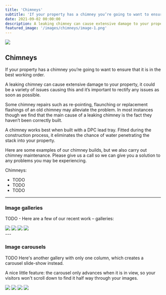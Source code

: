```yaml
---
title: 'Chimneys'
subtitle: 'If your property has a chimney you’re going to want to ensure that it is in the best working order.'
date: 2021-09-02 00:00:00
description: A leaking chimney can cause extensive damage to your property, it could be a variety of issues causing this and it’s important to rectify any issues as soon as possible.
featured_image: '/images/chimneys/image-1.png'
---
```


![](/images/verticle/image-1.png)

## Chimneys

If your property has a chimney you’re going to want to ensure that it is in the best working order.

A leaking chimney can cause extensive damage to your property, it could be a variety of issues causing this and it’s important to rectify any issues as soon as possible.

Some chimney repairs such as re-pointing, flaunching or replacement flashings of an old chimney may alleviate the problem. In most instances though we find that the main cause of a leaking chimney is the fact they haven’t been correctly built. 

A chimney works best when built with a DPC lead tray. Fitted during the construction process, it eliminates the chance of water penetrating the stack into your property.

Here are some examples of our chimney builds, but we also carry out chimney maintenance. Please give us a call so we can give you a solution to any problems you may be experiencing.

Chimneys:

* TODO
* TODO
* TODO

---

### Image galleries

TODO - Here are a few of our recent work – galleries:

<div class="gallery" data-columns="3">
	<img src="/images/chimneys/image-1.png">
	<img src="/images/chimneys/image-2.png">
	<img src="/images/chimneys/image-3.png">
	<img src="/images/chimneys/image-4.png">
</div>
---

### Image carousels

TODO
Here's another gallery with only one column, which creates a carousel slide-show instead.

A nice little feature: the carousel only advances when it is in view, so your visitors won't scroll down to find it half way through your images.

<div class="gallery" data-columns="1">
	<img src="/images/chimneys/image-1.png">
	<img src="/images/chimneys/image-2.png">
	<img src="/images/chimneys/image-3.png">
	<img src="/images/chimneys/image-4.png">
</div>